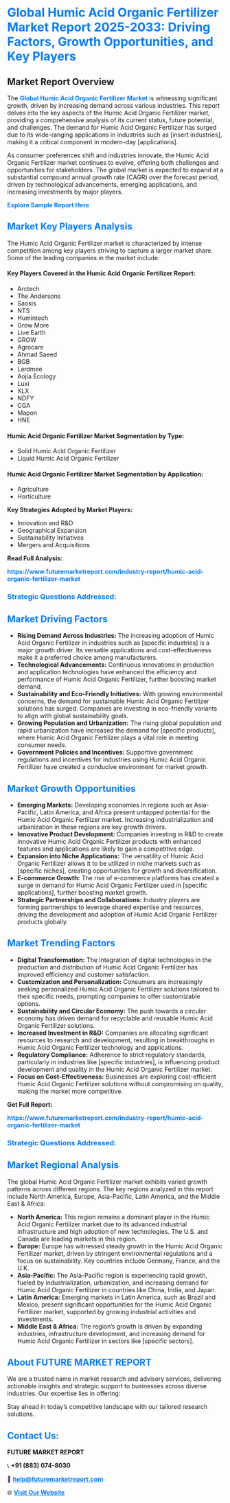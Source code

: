 <h1 style="color: #007BFF;">Global Humic Acid Organic Fertilizer Market Report 2025-2033: Driving Factors, Growth Opportunities, and Key Players</h1>

<section id="overview">
<h2>Market Report Overview</h2>
<p>The <a href="https://www.futuremarketreport.com/industry-report/humic-acid-organic-fertilizer-market" style="color: #007BFF; text-decoration: none;"><strong>Global Humic Acid Organic Fertilizer Market</strong></a> is witnessing significant growth, driven by increasing demand across various industries. This report delves into the key aspects of the Humic Acid Organic Fertilizer market, providing a comprehensive analysis of its current status, future potential, and challenges. The demand for Humic Acid Organic Fertilizer has surged due to its wide-ranging applications in industries such as [insert industries], making it a critical component in modern-day [applications].</p>
<p>As consumer preferences shift and industries innovate, the Humic Acid Organic Fertilizer market continues to evolve, offering both challenges and opportunities for stakeholders. The global market is expected to expand at a substantial compound annual growth rate (CAGR) over the forecast period, driven by technological advancements, emerging applications, and increasing investments by major players.</p>
</section>

<section id="overview">
<p><a href="https://www.futuremarketreport.com/request-sample/reportId=87969" style="color: #007BFF; text-decoration: none;"><strong>Explore Sample Report Here</strong></a></p>
</section>

<section id="key-players">
<h2 style="color: #007BFF;">Market Key Players Analysis</h2>
<p>The Humic Acid Organic Fertilizer market is characterized by intense competition among key players striving to capture a larger market share. Some of the leading companies in the market include:</p>
<h4>Key Players Covered in the Humic Acid Organic Fertilizer Report:</h4>
<ul><li>Arctech</li><li>The Andersons</li><li>Saosis</li><li>NTS</li><li>Humintech</li><li>Grow More</li><li>Live Earth</li><li>GROW</li><li>Agrocare</li><li>Ahmad Saeed</li><li>BGB</li><li>Lardmee</li><li>Aojia Ecology</li><li>Luxi</li><li>XLX</li><li>NDFY</li><li>CGA</li><li>Mapon</li><li>HNE</li></ul>
<h4>Humic Acid Organic Fertilizer Market Segmentation by Type:</h4>
<ul><li>Solid Humic Acid Organic Fertilizer</li><li>Liquid Humic Acid Organic Fertilizer</li></ul>

<h4>Humic Acid Organic Fertilizer Market Segmentation by Application:</h4>
<ul><li>Agriculture</li><li>Horticulture</li></ul>
<p><strong>Key Strategies Adopted by Market Players:</strong></p>
<ul>
<li>Innovation and R&D</li>
<li>Geographical Expansion</li>
<li>Sustainability Initiatives</li>
<li>Mergers and Acquisitions</li>
</ul>
</section>

<section>
<p><strong>Read Full Analysis: </strong></p><a href="https://www.futuremarketreport.com/industry-report/humic-acid-organic-fertilizer-market" style="color: #007BFF; text-decoration: none;"><strong>https://www.futuremarketreport.com/industry-report/humic-acid-organic-fertilizer-market</strong></a>
<h3 style="color: #007BFF;">Strategic Questions Addressed:</h3>
</section>

<section id="driving-factors">
<h2 style="color: #007BFF;">Market Driving Factors</h2>
<ul>
<li><strong>Rising Demand Across Industries:</strong> The increasing adoption of Humic Acid Organic Fertilizer in industries such as [specific industries] is a major growth driver. Its versatile applications and cost-effectiveness make it a preferred choice among manufacturers.</li>
<li><strong>Technological Advancements:</strong> Continuous innovations in production and application technologies have enhanced the efficiency and performance of Humic Acid Organic Fertilizer, further boosting market demand.</li>
<li><strong>Sustainability and Eco-Friendly Initiatives:</strong> With growing environmental concerns, the demand for sustainable Humic Acid Organic Fertilizer solutions has surged. Companies are investing in eco-friendly variants to align with global sustainability goals.</li>
<li><strong>Growing Population and Urbanization:</strong> The rising global population and rapid urbanization have increased the demand for [specific products], where Humic Acid Organic Fertilizer plays a vital role in meeting consumer needs.</li>
<li><strong>Government Policies and Incentives:</strong> Supportive government regulations and incentives for industries using Humic Acid Organic Fertilizer have created a conducive environment for market growth.</li>
</ul>
</section>

<section id="growth-opportunities">
<h2 style="color: #007BFF;">Market Growth Opportunities</h2>
<ul>
<li><strong>Emerging Markets:</strong> Developing economies in regions such as Asia-Pacific, Latin America, and Africa present untapped potential for the Humic Acid Organic Fertilizer market. Increasing industrialization and urbanization in these regions are key growth drivers.</li>
<li><strong>Innovative Product Development:</strong> Companies investing in R&D to create innovative Humic Acid Organic Fertilizer products with enhanced features and applications are likely to gain a competitive edge.</li>
<li><strong>Expansion into Niche Applications:</strong> The versatility of Humic Acid Organic Fertilizer allows it to be utilized in niche markets such as [specific niches], creating opportunities for growth and diversification.</li>
<li><strong>E-commerce Growth:</strong> The rise of e-commerce platforms has created a surge in demand for Humic Acid Organic Fertilizer used in [specific applications], further boosting market growth.</li>
<li><strong>Strategic Partnerships and Collaborations:</strong> Industry players are forming partnerships to leverage shared expertise and resources, driving the development and adoption of Humic Acid Organic Fertilizer products globally.</li>
</ul>
</section>

<section id="trending-factors">
<h2 style="color: #007BFF;">Market Trending Factors</h2>
<ul>
<li><strong>Digital Transformation:</strong> The integration of digital technologies in the production and distribution of Humic Acid Organic Fertilizer has improved efficiency and customer satisfaction.</li>
<li><strong>Customization and Personalization:</strong> Consumers are increasingly seeking personalized Humic Acid Organic Fertilizer solutions tailored to their specific needs, prompting companies to offer customizable options.</li>
<li><strong>Sustainability and Circular Economy:</strong> The push towards a circular economy has driven demand for recyclable and reusable Humic Acid Organic Fertilizer solutions.</li>
<li><strong>Increased Investment in R&D:</strong> Companies are allocating significant resources to research and development, resulting in breakthroughs in Humic Acid Organic Fertilizer technology and applications.</li>
<li><strong>Regulatory Compliance:</strong> Adherence to strict regulatory standards, particularly in industries like [specific industries], is influencing product development and quality in the Humic Acid Organic Fertilizer market.</li>
<li><strong>Focus on Cost-Effectiveness:</strong> Businesses are exploring cost-efficient Humic Acid Organic Fertilizer solutions without compromising on quality, making the market more competitive.</li>
</ul>
</section>

<section>
<p><strong>Get Full Report: </strong></p><a href="https://www.futuremarketreport.com/industry-report/humic-acid-organic-fertilizer-market" style="color: #007BFF; text-decoration: none;"><strong>https://www.futuremarketreport.com/industry-report/humic-acid-organic-fertilizer-market</strong></a>
<h3 style="color: #007BFF;">Strategic Questions Addressed:</h3>
</section>


<section id="regional-analysis">
<h2 style="color: #007BFF;">Market Regional Analysis</h2>
<p>The global Humic Acid Organic Fertilizer market exhibits varied growth patterns across different regions. The key regions analyzed in this report include North America, Europe, Asia-Pacific, Latin America, and the Middle East & Africa:</p>
<ul>
<li><strong>North America:</strong> This region remains a dominant player in the Humic Acid Organic Fertilizer market due to its advanced industrial infrastructure and high adoption of new technologies. The U.S. and Canada are leading markets in this region.</li>
<li><strong>Europe:</strong> Europe has witnessed steady growth in the Humic Acid Organic Fertilizer market, driven by stringent environmental regulations and a focus on sustainability. Key countries include Germany, France, and the U.K.</li>
<li><strong>Asia-Pacific:</strong> The Asia-Pacific region is experiencing rapid growth, fueled by industrialization, urbanization, and increasing demand for Humic Acid Organic Fertilizer in countries like China, India, and Japan.</li>
<li><strong>Latin America:</strong> Emerging markets in Latin America, such as Brazil and Mexico, present significant opportunities for the Humic Acid Organic Fertilizer market, supported by growing industrial activities and investments.</li>
<li><strong>Middle East & Africa:</strong> The region’s growth is driven by expanding industries, infrastructure development, and increasing demand for Humic Acid Organic Fertilizer in sectors like [specific sectors].</li>
</ul>
</section>

<footer>
<h2 style="color: #007BFF;">About FUTURE MARKET REPORT</h2>
<p>We are a trusted name in market research and advisory services, delivering actionable insights and strategic support to businesses across diverse industries. Our expertise lies in offering:</p>

<p>Stay ahead in today’s competitive landscape with our tailored research solutions.</p>

<h2 style="color: #007BFF;">Contact Us:</h2>
<p><strong>FUTURE MARKET REPORT</strong></p>
<p>📞 <strong>+91 (883) 074-8030</strong></p>
<p>📧 <strong><a href="mailto:help@futuremarketreport.com" style="color: #007BFF;">help@futuremarketreport.com</a></strong></p>
<p>🌐 <strong><a href="https://www.futuremarketreport.com/" style="color: #007BFF;">Visit Our Website</a></strong></p>
</footer>